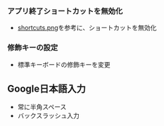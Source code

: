 ### アプリ終了ショートカットを無効化
- [shortcuts.png](images/shortcuts.png)を参考に、ショートカットを無効化

### 修飾キーの設定
- 標準キーボードの修飾キーを変更

## Google日本語入力
- 常に半角スペース
- バックスラッシュ入力
